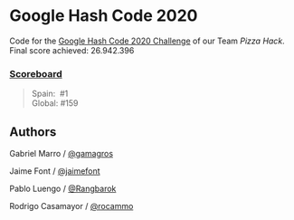 # Google Hash Code 2020

Code for the [Google Hash Code 2020 Challenge](https://hashcode.withgoogle.com) of our Team _Pizza Hack_.
Final score achieved: 26.942.396

### [Scoreboard](https://hashcodejudge.withgoogle.com/scoreboard)

> Spain: &nbsp;#1<br>
> Global: #159


## Authors

Gabriel Marro / [@gamagros](https://github.com/gamagros)

Jaime Font / [@jaimefont](https://github.com/jaimefont)

Pablo Luengo / [@Rangbarok](https://github.com/Rangbarok)

Rodrigo Casamayor / [@rocammo](https://github.com/rocammo)
